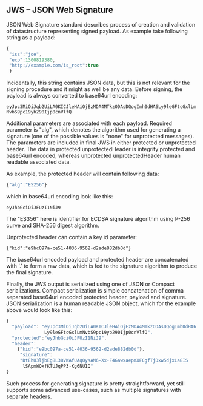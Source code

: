 ## JWS – JSON Web Signature

JSON Web Signature standard describes process of creation and validation of datastructure representing signed payload. As example take following string as a payload:

```javascript
{
 "iss":"joe",
 "exp":1300819380,
 "http://example.com/is_root":true
 }
```

Incidentally, this string contains JSON data, but this is not relevant for the signing procedure and it might as well be any data. Before signing, the payload is always converted to base64url encoding:

```
eyJpc3MiOiJqb2UiLA0KICJleHAiOjEzMDA4MTkzODAsDQogImh0dHA6Ly9leGFtcGxlLm
NvbS9pc19yb290Ijp0cnVlfQ
```

Additional parameters are associated with each payload. Required parameter is "alg", which denotes the algorithm used for generating a signature (one of the possible values is "none" for unprotected messages). The parameters are included in final JWS in either protected or unprotected header. The data in protected unprotectedHeader is integrity protected and base64url encoded, whereas unprotected unprotectedHeader human readable associated data.

As example, the protected header will contain following data:

```javascript
{"alg":"ES256"}
```

which in base64url encoding look like this:

```eyJhbGciOiJFUzI1NiJ9```

The "ES356" here is identifier for ECDSA signature algorithm using P-256 curve and SHA-256 digest algorithm.

Unprotected header can contain a key id parameter:

```
{"kid":"e9bc097a-ce51-4036-9562-d2ade882db0d"}
```

The base64url encoded payload and protected header are concatenated with '.' to form a raw data, which is fed to the signature algorithm to produce the final signature.

Finally, the JWS output is serialized using one of JSON or Compact serializations. Compact serialization is simple concatenation of comma separated base64url encoded protected header, payload and signature. JSON serialization is a human readable JSON object, which for the example above would look like this:

```javascript
{
  "payload": "eyJpc3MiOiJqb2UiLA0KICJleHAiOjEzMDA4MTkzODAsDQogImh0dHA6
              Ly9leGFtcGxlLmNvbS9pc19yb290Ijp0cnVlfQ",
  "protected":"eyJhbGciOiJFUzI1NiJ9",
  "header":
    {"kid":"e9bc097a-ce51-4036-9562-d2ade882db0d"},
     "signature":
     "DtEhU3ljbEg8L38VWAfUAqOyKAM6-Xx-F4GawxaepmXFCgfTjDxw5djxLa8IS
      lSApmWQxfKTUJqPP3-Kg6NU1Q"
}
```

Such process for generating signature is pretty straightforward, yet still supports some advanced use-cases, such as multiple signatures with separate headers.
